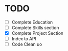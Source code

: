 # TODO

- [ ] Complete Education
- [ ] Complete Skills section
- [x] Complete Project Section
- [ ] Index to API
- [ ] Code Clean uo
